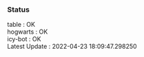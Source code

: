 ### Status


table : OK  
hogwarts : OK  
icy-bot : OK  
Latest Update : 2022-04-23 18:09:47.298250
